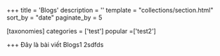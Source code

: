 +++
title = 'Blogs'
description = ''
template = "collections/section.html"
sort_by = "date"
paginate_by = 5

[taxonomies]
categories = ['test']
popular =['test2']

+++
Đây là bài viết Blogs1 2sdfds